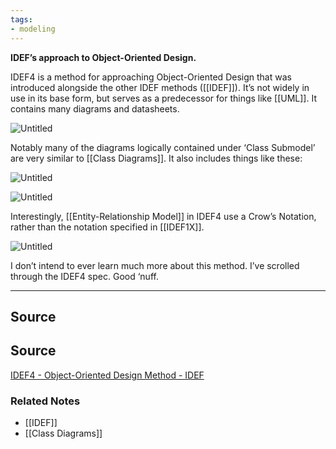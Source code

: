 ```yaml
---
tags:
- modeling
---
```

**IDEF’s approach to Object-Oriented Design.**

IDEF4 is a method for approaching Object-Oriented Design that was introduced alongside the other IDEF methods ([[IDEF]]). It’s not widely in use in its base form, but serves as a predecessor for things like [[UML]]. It contains many diagrams and datasheets.

![Untitled](Untitled%2060.png)

Notably many of the diagrams logically contained under ‘Class Submodel’ are very similar to [[Class Diagrams]]. It also includes things like these:

![Untitled](Untitled%2061.png)

![Untitled](Untitled%2062.png)

Interestingly, [[Entity-Relationship Model]] in IDEF4 use a Crow’s Notation, rather than the notation specified in [[IDEF1X]].

![Untitled](Untitled%2063.png)

I don’t intend to ever learn much more about this method. I’ve scrolled through the IDEF4 spec. Good ‘nuff. 

---

## Source

## Source

[IDEF4 - Object-Oriented Design Method - IDEF](https://www.idef.com/idef4-object-oriented-design-method/)

### Related Notes
- [[IDEF]] 
- [[Class Diagrams]]